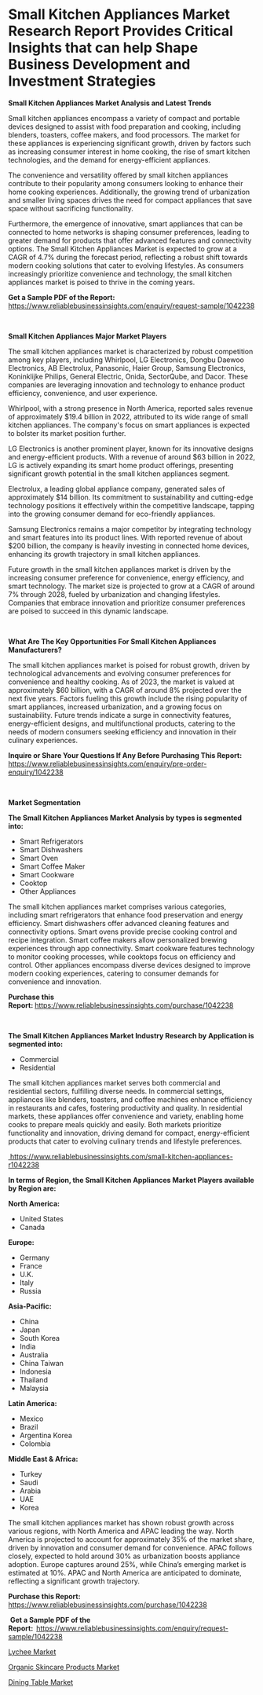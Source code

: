 <p><h1>Small Kitchen Appliances Market Research Report Provides Critical Insights that can help Shape Business Development and Investment Strategies</h1></p><p><strong>Small Kitchen Appliances Market Analysis and Latest Trends</strong></p>
<p><p>Small kitchen appliances encompass a variety of compact and portable devices designed to assist with food preparation and cooking, including blenders, toasters, coffee makers, and food processors. The market for these appliances is experiencing significant growth, driven by factors such as increasing consumer interest in home cooking, the rise of smart kitchen technologies, and the demand for energy-efficient appliances.</p><p>The convenience and versatility offered by small kitchen appliances contribute to their popularity among consumers looking to enhance their home cooking experiences. Additionally, the growing trend of urbanization and smaller living spaces drives the need for compact appliances that save space without sacrificing functionality.</p><p>Furthermore, the emergence of innovative, smart appliances that can be connected to home networks is shaping consumer preferences, leading to greater demand for products that offer advanced features and connectivity options. The Small Kitchen Appliances Market is expected to grow at a CAGR of 4.7% during the forecast period, reflecting a robust shift towards modern cooking solutions that cater to evolving lifestyles. As consumers increasingly prioritize convenience and technology, the small kitchen appliances market is poised to thrive in the coming years.</p></p>
<p><strong>Get a Sample PDF of the Report:&nbsp;</strong> <a href="https://www.reliablebusinessinsights.com/enquiry/request-sample/1042238?utm_campaign=115&utm_medium=2&utm_source=Github&utm_content=ia&utm_term=05022025&utm_id=small-kitchen-appliances">https://www.reliablebusinessinsights.com/enquiry/request-sample/1042238</a></p>
<p>&nbsp;</p>
<p><strong>Small Kitchen Appliances Major Market Players</strong></p>
<p><p>The small kitchen appliances market is characterized by robust competition among key players, including Whirlpool, LG Electronics, Dongbu Daewoo Electronics, AB Electrolux, Panasonic, Haier Group, Samsung Electronics, Koninklijke Philips, General Electric, Onida, SectorQube, and Dacor. These companies are leveraging innovation and technology to enhance product efficiency, convenience, and user experience.</p><p>Whirlpool, with a strong presence in North America, reported sales revenue of approximately $19.4 billion in 2022, attributed to its wide range of small kitchen appliances. The company's focus on smart appliances is expected to bolster its market position further.</p><p>LG Electronics is another prominent player, known for its innovative designs and energy-efficient products. With a revenue of around $63 billion in 2022, LG is actively expanding its smart home product offerings, presenting significant growth potential in the small kitchen appliances segment.</p><p>Electrolux, a leading global appliance company, generated sales of approximately $14 billion. Its commitment to sustainability and cutting-edge technology positions it effectively within the competitive landscape, tapping into the growing consumer demand for eco-friendly appliances.</p><p>Samsung Electronics remains a major competitor by integrating technology and smart features into its product lines. With reported revenue of about $200 billion, the company is heavily investing in connected home devices, enhancing its growth trajectory in small kitchen appliances.</p><p>Future growth in the small kitchen appliances market is driven by the increasing consumer preference for convenience, energy efficiency, and smart technology. The market size is projected to grow at a CAGR of around 7% through 2028, fueled by urbanization and changing lifestyles. Companies that embrace innovation and prioritize consumer preferences are poised to succeed in this dynamic landscape.</p></p>
<p>&nbsp;</p>
<p><strong>What Are The Key Opportunities For Small Kitchen Appliances Manufacturers?</strong></p>
<p><p>The small kitchen appliances market is poised for robust growth, driven by technological advancements and evolving consumer preferences for convenience and healthy cooking. As of 2023, the market is valued at approximately $60 billion, with a CAGR of around 8% projected over the next five years. Factors fueling this growth include the rising popularity of smart appliances, increased urbanization, and a growing focus on sustainability. Future trends indicate a surge in connectivity features, energy-efficient designs, and multifunctional products, catering to the needs of modern consumers seeking efficiency and innovation in their culinary experiences.</p></p>
<p><strong>Inquire or Share Your Questions If Any Before Purchasing This Report:</strong> <a href="https://www.reliablebusinessinsights.com/enquiry/pre-order-enquiry/1042238?utm_campaign=115&utm_medium=2&utm_source=Github&utm_content=ia&utm_term=05022025&utm_id=small-kitchen-appliances">https://www.reliablebusinessinsights.com/enquiry/pre-order-enquiry/1042238</a></p>
<p>&nbsp;</p>
<p><strong>Market Segmentation</strong></p>
<p><strong>The Small Kitchen Appliances Market Analysis by types is segmented into:</strong></p>
<p><ul><li>Smart Refrigerators</li><li>Smart Dishwashers</li><li>Smart Oven</li><li>Smart Coffee Maker</li><li>Smart Cookware</li><li>Cooktop</li><li>Other Appliances</li></ul></p>
<p><p>The small kitchen appliances market comprises various categories, including smart refrigerators that enhance food preservation and energy efficiency. Smart dishwashers offer advanced cleaning features and connectivity options. Smart ovens provide precise cooking control and recipe integration. Smart coffee makers allow personalized brewing experiences through app connectivity. Smart cookware features technology to monitor cooking processes, while cooktops focus on efficiency and control. Other appliances encompass diverse devices designed to improve modern cooking experiences, catering to consumer demands for convenience and innovation.</p></p>
<p><strong>Purchase this Report:&nbsp;</strong><a href="https://www.reliablebusinessinsights.com/purchase/1042238?utm_campaign=115&utm_medium=2&utm_source=Github&utm_content=ia&utm_term=05022025&utm_id=small-kitchen-appliances">https://www.reliablebusinessinsights.com/purchase/1042238</a></p>
<p>&nbsp;</p>
<p><strong>The Small Kitchen Appliances Market Industry Research by Application is segmented into:</strong></p>
<p><ul><li>Commercial</li><li>Residential</li></ul></p>
<p><p>The small kitchen appliances market serves both commercial and residential sectors, fulfilling diverse needs. In commercial settings, appliances like blenders, toasters, and coffee machines enhance efficiency in restaurants and cafes, fostering productivity and quality. In residential markets, these appliances offer convenience and variety, enabling home cooks to prepare meals quickly and easily. Both markets prioritize functionality and innovation, driving demand for compact, energy-efficient products that cater to evolving culinary trends and lifestyle preferences.</p></p>
<p><a href="https://www.reliablebusinessinsights.com/small-kitchen-appliances-r1042238?utm_campaign=115&utm_medium=2&utm_source=Github&utm_content=ia&utm_term=05022025&utm_id=small-kitchen-appliances">&nbsp;https://www.reliablebusinessinsights.com/small-kitchen-appliances-r1042238</a></p>
<p><strong>In terms of Region, the Small Kitchen Appliances Market Players available by Region are:</strong></p>
<p>
    <p> <strong> North America: </strong>
        <ul>
            <li>United States</li>
            <li>Canada</li>
        </ul>
        </p> 
    <p> <strong> Europe: </strong>
        <ul>
            <li>Germany</li>
            <li>France</li>
            <li>U.K.</li>
            <li>Italy</li>
            <li>Russia</li>
        </ul>
        </p> 
    <p> <strong> Asia-Pacific: </strong>
        <ul>
            <li>China</li>
            <li>Japan</li>
            <li>South Korea</li>
            <li>India</li>
            <li>Australia</li>
            <li>China Taiwan</li>
            <li>Indonesia</li>
            <li>Thailand</li>
            <li>Malaysia</li>
        </ul>
        </p> 
    <p> <strong> Latin America: </strong>
        <ul>
            <li>Mexico</li>
            <li>Brazil</li>
            <li>Argentina Korea</li>
            <li>Colombia</li>
        </ul>
        </p> 
    <p> <strong> Middle East & Africa: </strong>
        <ul>
            <li>Turkey</li>
            <li>Saudi</li>
            <li>Arabia</li>
            <li>UAE</li>
            <li>Korea</li>
        </ul>
    </p>
    </p>
<p><p>The small kitchen appliances market has shown robust growth across various regions, with North America and APAC leading the way. North America is projected to account for approximately 35% of the market share, driven by innovation and consumer demand for convenience. APAC follows closely, expected to hold around 30% as urbanization boosts appliance adoption. Europe captures around 25%, while China’s emerging market is estimated at 10%. APAC and North America are anticipated to dominate, reflecting a significant growth trajectory.</p></p>
<p><strong>Purchase this Report: </strong><a href="https://www.reliablebusinessinsights.com/purchase/1042238?utm_campaign=115&utm_medium=2&utm_source=Github&utm_content=ia&utm_term=05022025&utm_id=small-kitchen-appliances">https://www.reliablebusinessinsights.com/purchase/1042238</a></p>
<p>&nbsp;<strong>Get a Sample PDF of the Report:&nbsp;&nbsp;</strong><a href="https://www.reliablebusinessinsights.com/enquiry/request-sample/1042238?utm_campaign=115&utm_medium=2&utm_source=Github&utm_content=ia&utm_term=05022025&utm_id=small-kitchen-appliances">https://www.reliablebusinessinsights.com/enquiry/request-sample/1042238</a></p>
<p><strong></strong></p>
<p><p><a href="https://github.com/lynlynyusay/Market-Research-Report-List-1/blob/main/lychee-market.md?utm_campaign=115&utm_medium=2&utm_source=Github&utm_content=ia&utm_term=05022025&utm_id=small-kitchen-appliances">Lychee Market</a></p><p><a href="https://github.com/tashipmhuiri/Market-Research-Report-List-1/blob/main/organic-skincare-products-market.md?utm_campaign=115&utm_medium=2&utm_source=Github&utm_content=ia&utm_term=05022025&utm_id=small-kitchen-appliances">Organic Skincare Products Market</a></p><p><a href="https://github.com/balapopepi/Market-Research-Report-List-1/blob/main/dining-table-market.md?utm_campaign=115&utm_medium=2&utm_source=Github&utm_content=ia&utm_term=05022025&utm_id=small-kitchen-appliances">Dining Table Market</a></p></p>
